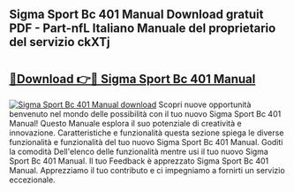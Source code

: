## Sigma Sport Bc 401 Manual Download gratuit PDF - Part-nfL Italiano Manuale del proprietario del servizio ckXTj

# <h2><a href="http://dfdmhz.blite.top/?on=Sigma+Sport+Bc+401+Manual">🔗Download 👉🔴 Sigma Sport Bc 401 Manual</a></h2>

[![Sigma Sport Bc 401 Manual download](https://i.imgur.com/lujVjoI.png)](http://dfdmhz.blite.top/?on=Sigma+Sport+Bc+401+Manual)
Scopri nuove opportunità benvenuto nel mondo delle possibilità con il tuo nuovo Sigma Sport Bc 401 Manual! Questo Manuale esplora il suo potenziale di creatività e innovazione. Caratteristiche e funzionalità questa sezione spiega le diverse funzionalità e funzionalità del tuo nuovo Sigma Sport Bc 401 Manual. Goditi la comodità Dell'elenco delle funzionalità mentre usi il tuo nuovo Sigma Sport Bc 401 Manual. Il tuo Feedback è apprezzato Sigma Sport Bc 401 Manual. Apprezziamo il tuo contributo e ci impegniamo a fornirti un servizio eccezionale.
